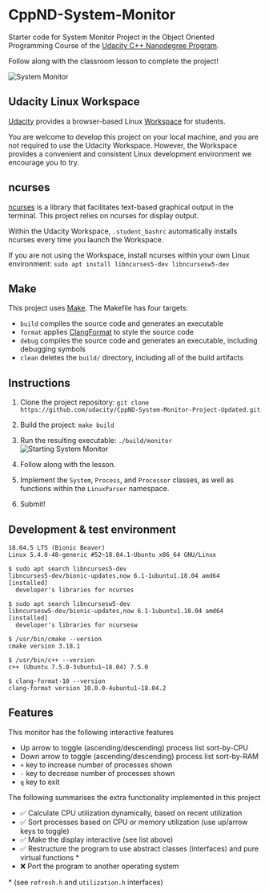 # CppND-System-Monitor

Starter code for System Monitor Project in the Object Oriented Programming Course of the [Udacity C++ Nanodegree Program](https://www.udacity.com/course/c-plus-plus-nanodegree--nd213). 

Follow along with the classroom lesson to complete the project!

![System Monitor](images/monitor.png)

## Udacity Linux Workspace
[Udacity](https://www.udacity.com/) provides a browser-based Linux [Workspace](https://engineering.udacity.com/creating-a-gpu-enhanced-virtual-desktop-for-udacity-497bdd91a505) for students. 

You are welcome to develop this project on your local machine, and you are not required to use the Udacity Workspace. However, the Workspace provides a convenient and consistent Linux development environment we encourage you to try.

## ncurses
[ncurses](https://www.gnu.org/software/ncurses/) is a library that facilitates text-based graphical output in the terminal. This project relies on ncurses for display output.

Within the Udacity Workspace, `.student_bashrc` automatically installs ncurses every time you launch the Workspace.

If you are not using the Workspace, install ncurses within your own Linux environment: `sudo apt install libncurses5-dev libncursesw5-dev`

## Make
This project uses [Make](https://www.gnu.org/software/make/). The Makefile has four targets:
* `build` compiles the source code and generates an executable
* `format` applies [ClangFormat](https://clang.llvm.org/docs/ClangFormat.html) to style the source code
* `debug` compiles the source code and generates an executable, including debugging symbols
* `clean` deletes the `build/` directory, including all of the build artifacts

## Instructions

1. Clone the project repository: `git clone https://github.com/udacity/CppND-System-Monitor-Project-Updated.git`

2. Build the project: `make build`

3. Run the resulting executable: `./build/monitor`
![Starting System Monitor](images/starting_monitor.png)

4. Follow along with the lesson.

5. Implement the `System`, `Process`, and `Processor` classes, as well as functions within the `LinuxParser` namespace.

6. Submit!

## Development & test environment

```
18.04.5 LTS (Bionic Beaver)
Linux 5.4.0-48-generic #52~18.04.1-Ubuntu x86_64 GNU/Linux

$ sudo apt search libncurses5-dev
libncurses5-dev/bionic-updates,now 6.1-1ubuntu1.18.04 amd64 [installed]
  developer's libraries for ncurses

$ sudo apt search libncursesw5-dev
libncursesw5-dev/bionic-updates,now 6.1-1ubuntu1.18.04 amd64 [installed]
  developer's libraries for ncursesw

$ /usr/bin/cmake --version
cmake version 3.18.1

$ /usr/bin/c++ --version
c++ (Ubuntu 7.5.0-3ubuntu1~18.04) 7.5.0

$ clang-format-10 --version
clang-format version 10.0.0-4ubuntu1~18.04.2
```

## Features
This monitor has the following interactive features
* Up arrow to toggle (ascending/descending) process list sort-by-CPU
* Down arrow to toggle (ascending/descending) process list sort-by-RAM
* `+` key to increase number of processes shown
* `-` key to decrease number of processes shown
* `q` key to exit

The following summarises the extra functionality implemented in this project
* ✅ Calculate CPU utilization dynamically, based on recent utilization
* ✅ Sort processes based on CPU or memory utilization (use up/arrow keys to toggle)
* ✅ Make the display interactive (see list above)
* ✅ Restructure the program to use abstract classes (interfaces) and pure virtual functions *
* ❌ Port the program to another operating system

\* (see `refresh.h` and `utilization.h` interfaces)

